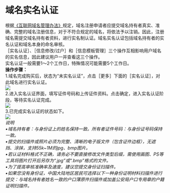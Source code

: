 # 域名实名认证

根据[《互联网域名管理办法》](https://www.miit.gov.cn/zcfg/xxtxl/art/2017/art_c9e8fa425b064e6c8bd61899934df9db.html)规定，域名注册申请者应提交域名持有者真实、准确、完整的域名注册信息，对于不符合规定的域名，将依法予以注销。因此，注册域名需提交域名持有者资料，进行实名制认证。域名实名认证包括域名持有者的实名认证和域名本身的命名审核。  
［实名认证］、［信息修改/过户］和［信息模板管理］三个操作互相影响用户域名的实名信息，因此建议用户一并查看这三个操作。  
实名认证一般需要1～2个工作日，特殊情况可能需要5个工作日。  
**操作步骤：**  
1.域名完成购买后，状态为“未实名认证”，点击［更多］下面的［实名认证］，对此域名进行实名认证。  
![](/images/certification/1.png)  
2.进入实名认证界面，填写证件号码和上传证件资料。点击确定，进入实名认证阶段，等待实名认证完成。  
![](/images/certification/2.png)  
3.已完成实名认证的状态如下。  
![](/images/certification/3.png)  
*说明  
•域名持有者：与身份证上的姓名保持一致。所有者证件号码：与身份证号码保持一致。  
•提交的扫描件或照片必须为完整、清晰的电子版文件（包含证件边框），无遮挡、涂抹，支持55k\~1M的jpg、bmp图片。  
•若认证材料格式不正确，请务必不要直接修改文件类型后缀，需使用画图、PS等工具将图片打开后另存为“.jpg”或“.bmp”格式的文件。  
•为了提高审核准确率及速度，建议您提交身份证扫描件。*  
*•如果您没有身份证，中国大陆地区居民可选择以下一种身份证明材料扫描件进行提交：与域名持有者姓名一致的户口薄原件扫描件或加盖公安局户口专用章的户籍证明扫描件。*
